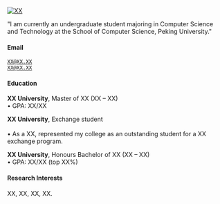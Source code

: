 [![XX](https://img.shields.io/badge/XX-github-blue?logo=github)](https://github.com/XX)

"I am currently an undergraduate student majoring in Computer Science and Technology at the School of Computer Science, Peking University."

#### Email  
<code>XX@XX.XX</code>  
<code>XX@XX.XX</code>

#### Education  
**XX University**, Master of XX (XX – XX)  
• GPA: XX/XX  

**XX University**, Exchange student <br>  
• As a XX, represented my college as an outstanding student for a XX exchange program.  

**XX University**, Honours Bachelor of XX (XX – XX)  
• GPA: XX/XX (top XX%)  

#### Research Interests  
XX, XX, XX, XX.
